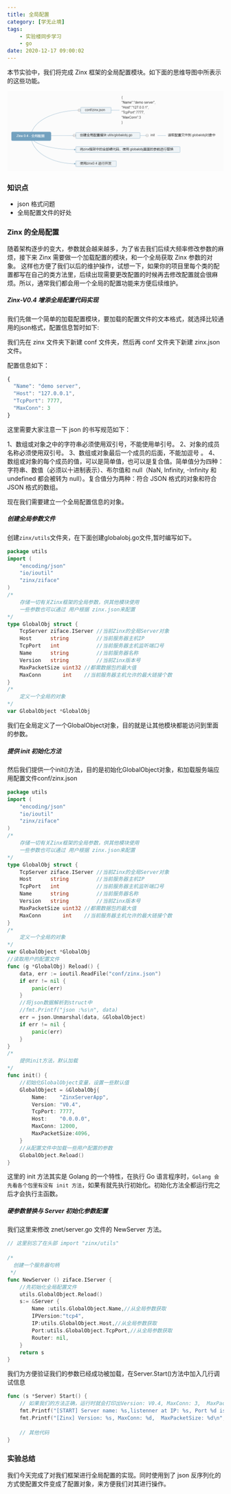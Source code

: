 ```yaml
---
title: 全局配置
category: [学无止境]
tags: 
    - 实验楼同步学习
    - go
date: 2020-12-17 09:00:02
---
```



本节实验中，我们将完成 Zinx 框架的全局配置模块。如下面的思维导图中所表示的这些功能。

![44](media/44.png)


### 知识点
 - json 格式问题
 - 全局配置文件的好处

 
### Zinx 的全局配置

随着架构逐步的变大，参数就会越来越多，为了省去我们后续大频率修改参数的麻烦，接下来 Zinx 需要做一个加载配置的模块，和一个全局获取 Zinx 参数的对象。 这样也方便了我们以后的维护操作，试想一下，如果你的项目里每个类的配置都写在自己的类方法里，后续出现需要更改配置的时候再去修改配置就会很麻烦。所以，通常我们都会用一个全局的配置功能来方便后续维护。

##### Zinx-V0.4 增添全局配置代码实现
我们先做一个简单的加载配置模块，要加载的配置文件的文本格式，就选择比较通用的json格式，配置信息暂时如下:

我们先在 zinx 文件夹下新建 conf 文件夹，然后再 conf 文件夹下新建 zinx.json 文件。

配置信息如下：
```js
{
  "Name": "demo server",
  "Host": "127.0.0.1",
  "TcpPort": 7777,
  "MaxConn": 3
}
```
这里需要大家注意一下 json 的书写规范如下：

 1、数组或对象之中的字符串必须使用双引号，不能使用单引号。
 2、对象的成员名称必须使用双引号。
 3、数组或对象最后一个成员的后面，不能加逗号 。
 4、数组或对象的每个成员的值，可以是简单值，也可以是复合值。简单值分为四种：字符串、数值（必须以十进制表示）、布尔值和 null（NaN, Infinity, -Infinity 和 undefined 都会被转为 null）。复合值分为两种：符合 JSON 格式的对象和符合 JSON 格式的数组。

现在我们需要建立一个全局配置信息的对象。

##### 创建全局参数文件
创建`zinx/utils`文件夹，在下面创建globalobj.go文件,暂时编写如下。
```go
package utils
import (
    "encoding/json"
    "io/ioutil"
    "zinx/ziface"
)
/*
    存储一切有关Zinx框架的全局参数，供其他模块使用
    一些参数也可以通过 用户根据 zinx.json来配置
*/
type GlobalObj struct {
    TcpServer ziface.IServer //当前Zinx的全局Server对象
    Host      string         //当前服务器主机IP
    TcpPort   int            //当前服务器主机监听端口号
    Name      string         //当前服务器名称
    Version   string         //当前Zinx版本号
    MaxPacketSize uint32 //都需数据包的最大值
    MaxConn       int    //当前服务器主机允许的最大链接个数
}
/*
    定义一个全局的对象
*/
var GlobalObject *GlobalObj
```

我们在全局定义了一个GlobalObject对象，目的就是让其他模块都能访问到里面的参数。

##### 提供 init 初始化方法
然后我们提供一个init()方法，目的是初始化GlobalObject对象，和加载服务端应用配置文件conf/zinx.json
```go
package utils
import (
    "encoding/json"
    "io/ioutil"
    "zinx/ziface"
)
/*
    存储一切有关Zinx框架的全局参数，供其他模块使用
    一些参数也可以通过 用户根据 zinx.json来配置
*/
type GlobalObj struct {
    TcpServer ziface.IServer //当前Zinx的全局Server对象
    Host      string         //当前服务器主机IP
    TcpPort   int            //当前服务器主机监听端口号
    Name      string         //当前服务器名称
    Version   string         //当前Zinx版本号
    MaxPacketSize uint32 //都需数据包的最大值
    MaxConn       int    //当前服务器主机允许的最大链接个数
}
/*
    定义一个全局的对象
*/
var GlobalObject *GlobalObj
//读取用户的配置文件
func (g *GlobalObj) Reload() {
    data, err := ioutil.ReadFile("conf/zinx.json")
    if err != nil {
        panic(err)
    }
    //将json数据解析到struct中
    //fmt.Printf("json :%s\n", data)
    err = json.Unmarshal(data, &GlobalObject)
    if err != nil {
        panic(err)
    }
}
/*
    提供init方法，默认加载
*/
func init() {
    //初始化GlobalObject变量，设置一些默认值
    GlobalObject = &GlobalObj{
        Name:    "ZinxServerApp",
        Version: "V0.4",
        TcpPort: 7777,
        Host:    "0.0.0.0",
        MaxConn: 12000,
        MaxPacketSize:4096,
    }
    //从配置文件中加载一些用户配置的参数
    GlobalObject.Reload()
}
```

这里的 init 方法其实是 Golang 的一个特性，在执行 Go 语言程序时，`Golang 会先看各个包里有没有 init 方法`，如果有就先执行初始化。初始化方法全都运行完之后才会执行主函数。

##### 硬参数替换与 Server 初始化参数配置
我们这里来修改 znet/server.go 文件的 NewServer 方法。
```go
// 这里别忘了在头部 import "zinx/utils"

/*
  创建一个服务器句柄
 */
func NewServer () ziface.IServer {
    //先初始化全局配置文件
    utils.GlobalObject.Reload()
    s:= &Server {
        Name :utils.GlobalObject.Name,//从全局参数获取
        IPVersion:"tcp4",
        IP:utils.GlobalObject.Host,//从全局参数获取
        Port:utils.GlobalObject.TcpPort,//从全局参数获取
        Router: nil,
    }
    return s
}
```
我们为方便验证我们的参数已经成功被加载，在Server.Start()方法中加入几行调试信息
```go
func (s *Server) Start() {
    // 如果我们的方法正确，运行时就会打印出Version: V0.4, MaxConn: 3,  MaxPacketSize: 4096
    fmt.Printf("[START] Server name: %s,listenner at IP: %s, Port %d is starting\n", s.Name, s.IP, s.Port)
    fmt.Printf("[Zinx] Version: %s, MaxConn: %d,  MaxPacketSize: %d\n",
    
    // 其他代码
}
```

### 实验总结

我们今天完成了对我们框架进行全局配置的实现。同时使用到了 json 反序列化的方式使配置文件变成了配置对象，来方便我们对其进行操作。

